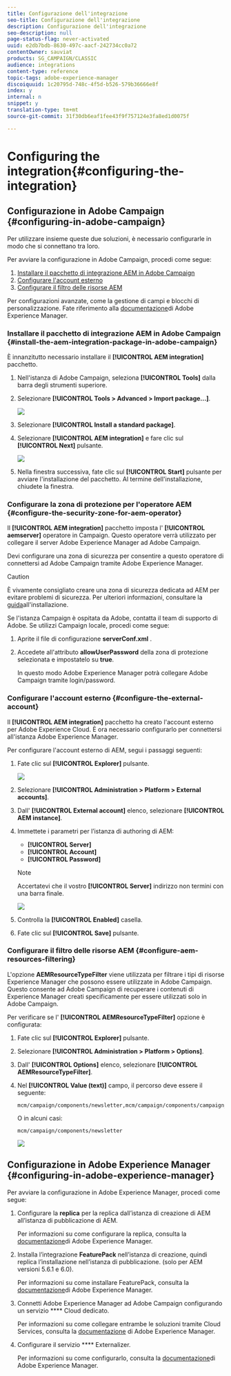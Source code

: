 ```yaml
---
title: Configurazione dell'integrazione
seo-title: Configurazione dell'integrazione
description: Configurazione dell'integrazione
seo-description: null
page-status-flag: never-activated
uuid: e2db7bdb-8630-497c-aacf-242734cc0a72
contentOwner: sauviat
products: SG_CAMPAIGN/CLASSIC
audience: integrations
content-type: reference
topic-tags: adobe-experience-manager
discoiquuid: 1c20795d-748c-4f5d-b526-579b36666e8f
index: y
internal: n
snippet: y
translation-type: tm+mt
source-git-commit: 31f30db6eaf1fee43f9f757124e3fa8ed1d0075f

---
```



# Configuring the integration{#configuring-the-integration}

## Configurazione in Adobe Campaign {#configuring-in-adobe-campaign}

Per utilizzare insieme queste due soluzioni, è necessario configurarle in modo che si connettano tra loro.

Per avviare la configurazione in Adobe Campaign, procedi come segue:

1. [Installare il pacchetto di integrazione AEM in Adobe Campaign](#install-the-aem-integration-package-in-adobe-campaign)
1. [Configurare l&#39;account esterno](#configure-the-external-account)
1. [Configurare il filtro delle risorse AEM](#configure-aem-resources-filtering)

Per configurazioni avanzate, come la gestione di campi e blocchi di personalizzazione. Fate riferimento alla [documentazione](https://helpx.adobe.com/experience-manager/6-5/sites/administering/using/campaignonpremise.html)di Adobe Experience Manager.

### Installare il pacchetto di integrazione AEM in Adobe Campaign {#install-the-aem-integration-package-in-adobe-campaign}

È innanzitutto necessario installare il **[!UICONTROL AEM integration]** pacchetto.

1. Nell&#39;istanza di Adobe Campaign, seleziona **[!UICONTROL Tools]** dalla barra degli strumenti superiore.
1. Selezionare **[!UICONTROL Tools > Advanced > Import package...]**.

   ![](assets/aem_config_1.png)

1. Selezionare **[!UICONTROL Install a standard package]**.
1. Selezionare **[!UICONTROL AEM integration]** e fare clic sul **[!UICONTROL Next]** pulsante.

   ![](assets/aem_config_2.png)

1. Nella finestra successiva, fate clic sul **[!UICONTROL Start]** pulsante per avviare l&#39;installazione del pacchetto. Al termine dell&#39;installazione, chiudete la finestra.

### Configurare la zona di protezione per l&#39;operatore AEM {#configure-the-security-zone-for-aem-operator}

Il **[!UICONTROL AEM integration]** pacchetto imposta l&#39; **[!UICONTROL aemserver]** operatore in Campaign. Questo operatore verrà utilizzato per collegare il server Adobe Experience Manager ad Adobe Campaign.

Devi configurare una zona di sicurezza per consentire a questo operatore di connettersi ad Adobe Campaign tramite Adobe Experience Manager.

>[!CAUTION]
>
>È vivamente consigliato creare una zona di sicurezza dedicata ad AEM per evitare problemi di sicurezza. Per ulteriori informazioni, consultare la [guida](../../installation/using/configuring-campaign-server.md#defining-security-zones)all&#39;installazione.

Se l&#39;istanza Campaign è ospitata da Adobe, contatta il team di supporto di Adobe. Se utilizzi Campaign locale, procedi come segue:

1. Aprite il file di configurazione **serverConf.xml** .
1. Accedete all&#39;attributo **allowUserPassword** della zona di protezione selezionata e impostatelo su **true**.

   In questo modo Adobe Experience Manager potrà collegare Adobe Campaign tramite login/password.

### Configurare l&#39;account esterno {#configure-the-external-account}

Il **[!UICONTROL AEM integration]** pacchetto ha creato l&#39;account esterno per Adobe Experience Cloud. È ora necessario configurarlo per connettersi all&#39;istanza Adobe Experience Manager.

Per configurare l&#39;account esterno di AEM, segui i passaggi seguenti:

1. Fate clic sul **[!UICONTROL Explorer]** pulsante.

   ![](assets/aem_config_3.png)

1. Selezionare **[!UICONTROL Administration > Platform > External accounts]**.
1. Dall&#39; **[!UICONTROL External account]** elenco, selezionare **[!UICONTROL AEM instance]**.
1. Immettete i parametri per l’istanza di authoring di AEM:

   * **[!UICONTROL Server]**
   * **[!UICONTROL Account]**
   * **[!UICONTROL Password]**
   >[!NOTE]
   >
   >Accertatevi che il vostro **[!UICONTROL Server]** indirizzo non termini con una barra finale.

   ![](assets/aem_config_4.png)

1. Controlla la **[!UICONTROL Enabled]** casella.
1. Fate clic sul **[!UICONTROL Save]** pulsante.

### Configurare il filtro delle risorse AEM {#configure-aem-resources-filtering}

L&#39;opzione **AEMResourceTypeFilter** viene utilizzata per filtrare i tipi di risorse Experience Manager che possono essere utilizzate in Adobe Campaign. Questo consente ad Adobe Campaign di recuperare i contenuti di Experience Manager creati specificamente per essere utilizzati solo in Adobe Campaign.

Per verificare se l&#39; **[!UICONTROL AEMResourceTypeFilter]** opzione è configurata:

1. Fate clic sul **[!UICONTROL Explorer]** pulsante.
1. Selezionare **[!UICONTROL Administration > Platform > Options]**.
1. Dall&#39; **[!UICONTROL Options]** elenco, selezionare **[!UICONTROL AEMResourceTypeFilter]**.
1. Nel **[!UICONTROL Value (text)]** campo, il percorso deve essere il seguente:

   ```
   mcm/campaign/components/newsletter,mcm/campaign/components/campaign_newsletterpage,mcm/neolane/components/newsletter
   ```

   O in alcuni casi:

   ```
   mcm/campaign/components/newsletter
   ```

   ![](assets/aem_config_5.png)

## Configurazione in Adobe Experience Manager {#configuring-in-adobe-experience-manager}

Per avviare la configurazione in Adobe Experience Manager, procedi come segue:

1. Configurare la **replica** per la replica dall’istanza di creazione di AEM all’istanza di pubblicazione di AEM.

   Per informazioni su come configurare la replica, consulta la [documentazione](https://helpx.adobe.com/experience-manager/6-5/sites/deploying/using/replication.html)di Adobe Experience Manager.

1. Installa l’integrazione **FeaturePack** nell’istanza di creazione, quindi replica l’installazione nell’istanza di pubblicazione. (solo per AEM versioni 5.6.1 e 6.0).

   Per informazioni su come installare FeaturePack, consulta la [documentazione](https://helpx.adobe.com/experience-manager/aem-previous-versions.html)di Adobe Experience Manager.

1. Connetti Adobe Experience Manager ad Adobe Campaign configurando un servizio **** Cloud dedicato.

   Per informazioni su come collegare entrambe le soluzioni tramite Cloud Services, consulta la [documentazione](https://helpx.adobe.com/experience-manager/6-5/sites/administering/using/campaignonpremise.html#ConfiguringAdobeExperienceManager) di Adobe Experience Manager.

1. Configurare il servizio **** Externalizer.

   Per informazioni su come configurarlo, consulta la [documentazione](https://helpx.adobe.com/experience-manager/6-5/sites/developing/using/externalizer.html)di Adobe Experience Manager.

